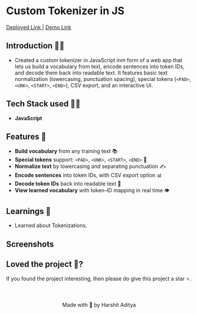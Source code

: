 
<h1>Custom Tokenizer in JS</h1> 
<p> <a href="https://custom-tokenizer.netlify.app/">Deployed Link </a> | <a href="">Demo Link</a> </p>

## Introduction 🐱‍💻
- Created a custom tokenizer in JavaScript inm form of a web app that lets us build a vocabulary from text, encode sentences into token IDs, and decode them back into readable text. It features basic text normalization (lowercasing, punctuation spacing), special tokens (`<PAD>`, `<UNK>`, `<START>`, `<END>`), CSV export, and an interactive UI.
## Tech Stack used 👨‍💻

- **JavaScript** 
## Features 🧰
- **Build vocabulary** from any training text 📚  
- **Special tokens** support: `<PAD>`, `<UNK>`, `<START>`, `<END>` 🔖  
- **Normalize text** by lowercasing and separating punctuation ✍️  
- **Encode sentences** into token IDs, with CSV export option 📊  
- **Decode token IDs** back into readable text 🔄  
- **View learned vocabulary** with token–ID mapping in real time 👁️ 
## Learnings 📝
  
- Learned about Tokenizations.
  

## Screenshots  

## Loved the project 💖? 
  
  If you found the project interesting, then please do give this project a star ⭐. 
  <br> <br> <br>
   <p align="center" width="100%">
   Made with 💖 by Harshit Aditya   
</p>
